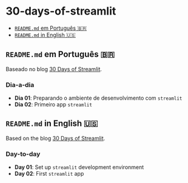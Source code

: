 # 30-days-of-streamlit

* [`README.md` em Português 🇧🇷](#pt-BR)
* [`README.md` in English 🇺🇸](#en-US)

<h2 id="pt-BR"><code>README.md</code> em Português 🇧🇷</h2>

Baseado no blog [30 Days of Streamlit](https://30days-tmp.streamlit.app/?ref=blog.streamlit.io).

### Dia-a-dia

* __Dia 01__: Preparando o ambiente de desenvolvimento com `streamlit`
* __Dia 02__: Primeiro app `streamlit`

<h2 id="en-US"><code>README.md</code> in English 🇺🇸</h2>

Based on the blog [30 Days of Streamlit](https://30days-tmp.streamlit.app/?ref=blog.streamlit.io).

### Day-to-day

* __Day 01__: Set up `streamlit` development environment
* __Day 02__: First `streamlit` app
